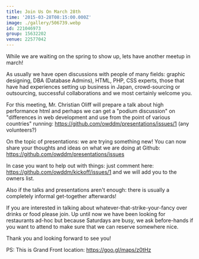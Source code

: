 ```yaml
---
title: Join Us On March 28th
time: '2015-03-28T08:15:00.000Z'
image: ./gallery/506739.webp
id: 221046973
group: 15632202
venue: 22577042
---
```


While we are waiting on the spring to show up, lets have another meetup in march!

As usually we have open discussions with people of many fields: graphic designing, DBA (Database Admins), HTML, PHP, CSS experts, those that have had experiences setting up business in Japan, crowd-sourcing or outsourcing, successful collaborations and we most certainly welcome you.

For this meeting, Mr. Christian Oliff will prepare a talk about high performance html and perhaps we can get a "podium discussion" on "differences in web development and use from the point of various countries" running: https://github.com/owddm/presentations/issues/1 (any volunteers?)

On the topic of presentations: we are trying something new! You can now share your thoughts and ideas on what we are doing at Github: https://github.com/owddm/presentations/issues

In case you want to help out with things: just comment here: https://github.com/owddm/kickoff/issues/1 and we will add you to the owners list.

Also if the talks and presentations aren't enough: there is usually a completely informal get-together afterwards!

If you are interested in talking about whatever-that-strike-your-fancy over drinks or food please join. Up until now we have been looking for restaurants ad-hoc but because Saturdays are busy, we ask before-hands if you want to attend to make sure that we can reserve somewhere nice.

Thank you and looking forward to see you!

PS: This is Grand Front location: https://goo.gl/maps/z0tHz
